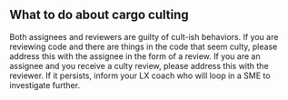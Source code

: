 ## What to do about cargo culting

Both assignees and reviewers are guilty of cult-ish behaviors. If you are reviewing code and there are things in the code that seem culty, please address this with the assignee in the form of a review. If you are an assignee and you receive a culty review, please address this with the reviewer. If it persists, inform your LX coach who will loop in a SME to investigate further.
